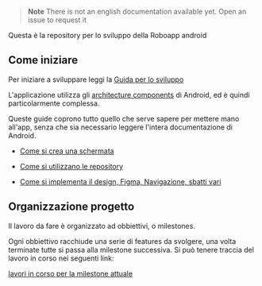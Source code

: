 > **Note** There is not an english documentation available yet. Open an issue to request it

Questa è la repository per lo sviluppo della Roboapp android

## Come iniziare

Per iniziare a sviluppare leggi la [Guida per lo sviluppo](./docs/development.it.md)

L'applicazione utilizza gli [architecture components](https://developer.android.com/topic/architecture/intro) di Android, ed è quindi particolarmente complessa.

Queste guide coprono tutto quello che serve sapere per mettere mano all'app, senza che sia necessario leggere l'intera documentazione di Android.

- [Come si crea una schermata](./docs/fragment-v-vm.it.md)

- [Come si utilizzano le repository](./docs/repository.it.md)

- [Come si implementa il design, Figma, Navigazione, sbatti vari](./docs/view-design.it.md)

## Organizzazione progetto

Il lavoro da fare è organizzato ad obbiettivi, o milestones.

Ogni obbiettivo racchiude una serie di features da svolgere, una volta terminate tutte si passa alla milestone successiva.
Si può tenere traccia del lavoro in corso nei seguenti link:

[lavori in corso per la milestone attuale](https://github.com/orgs/open-roboe/projects/3/views/1)

